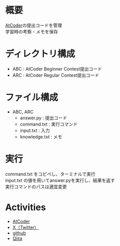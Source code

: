 <h1>概要</h1>
    <p>
        <a href='https://atcoder.jp/?lang=ja'>AtCoder</a>の提出コードを管理<br>
        学習時の考察・メモを保存
    </p>

<h1>ディレクトリ構成</h1>
<ul>
    <li>ABC : AtCoder Beginner Contest提出コード</li>
    <li>ARC : AtCoder Regular Contest提出コード</li>
</ul>

<h1>ファイル構成</h1>
<ul>
    <li>ABC, ARC
        <ul>
            <li>answer.py : 提出コード</li>
            <li>command.txt : 実行コマンド</li>
            <li>input.txt : 入力</li>
            <li>knowledge.txt : メモ</li>
        </ul>
    </li>
</ul>

<h1>実行</h1>
    <p>
        command.txt をコピペし、ターミナルで実行<br>
        input.txt の値を用いてanswer.pyを実行し、結果を返す<br>
        実行コマンドのパスは適宜変更
    </p>

<h1>Activities</h1>
    <ul>
        <li><a href='https://atcoder.jp/users/nzm_ort'>AtCoder</a></li>
        <li><a href='https://twitter.com/account_0818'>X（Twitter）</a></li>
        <li><a href='https://github.com/nozomuorita'>github</a></li>
        <li><a href='https://qiita.com/nzmort1'>Qiita</a></li>
    </ul>
